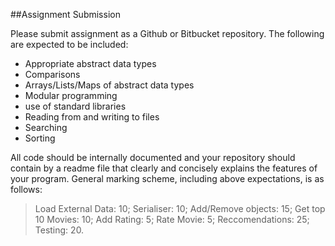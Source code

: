 ##Assignment Submission

Please submit assignment as a Github or Bitbucket repository. The following are expected to be included:
	
- Appropriate abstract data types 		
- Comparisons
- Arrays/Lists/Maps of abstract data types 	
- Modular programming
- use of	standard libraries
- Reading from and writing to files
- Searching
- Sorting


All code should be internally documented and your repository should contain by a readme file that clearly and concisely explains the features of your program. General marking scheme, including above expectations, is as follows:

>Load External Data:		10;
>Serialiser:				10;
>Add/Remove objects:	15;
>Get top 10 Movies:		10;
>Add Rating:	5;
>Rate Movie:	5;
>Reccomendations:	25;
>Testing:		20.








